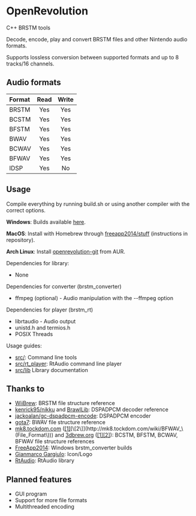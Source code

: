 # OpenRevolution
C++ BRSTM tools

Decode, encode, play and convert BRSTM files and other Nintendo audio formats.

Supports lossless conversion between supported formats and up to 8 tracks/16 channels.

## Audio formats

| Format       | Read                | Write               |
|:------------ |:-------------------:|:-------------------:|
| BRSTM        | Yes                 | Yes                 |
| BCSTM        | Yes                 | Yes                 |
| BFSTM        | Yes                 | Yes                 |
| BWAV         | Yes                 | Yes                 |
| BCWAV        | Yes                 | Yes                 |
| BFWAV        | Yes                 | Yes                 |
| IDSP         | Yes                 | No                  |

## Usage
Compile everything by running build.sh or using another compiler with the correct options.

**Windows**: Builds available [here](https://st.eol.pw/openrevolution/).

**MacOS**: Install with Homebrew through [freeapp2014/stuff](https://github.com/FreeApp2014/homebrew-stuff) (instructions in repository).

**Arch Linux**: Install [openrevolution-git](https://aur.archlinux.org/packages/openrevolution-git/) from AUR.

Dependencies for library:
- None

Dependencies for converter (brstm_converter)
- ffmpeg (optional) - Audio manipulation with the --ffmpeg option

Dependencies for player (brstm_rt)
- librtaudio - Audio output
- unistd.h and termios.h
- POSIX Threads

Usage guides:
- [src/](/src): Command line tools
- [src/rt_player](/src/rt_player): RtAudio command line player
- [src/lib](/src/lib) Library documentation

## Thanks to

- [WiiBrew](https://wiibrew.org/wiki/BRSTM_file): BRSTM file structure reference
- [kenrick95/nikku](https://github.com/kenrick95/nikku) and [BrawlLib](https://github.com/libertyernie/brawltools): DSPADPCM decoder reference
- [jackoalan/gc-dspadpcm-encode](https://github.com/jackoalan/gc-dspadpcm-encode): DSPADPCM encoder
- [gota7](https://gota7.github.io/Citric-Composer/specs/binaryWav.html): BWAV file structure reference
- [mk8.tockdom.com](http://mk8.tockdom.com/wiki/Main_Page) ([\[1\]](http://mk8.tockdom.com/wiki/BFSTM_\(File_Format\))[\[2\]](http://mk8.tockdom.com/wiki/BFWAV_\(File_Format\))) and [3dbrew.org](https://www.3dbrew.org/wiki/Main_Page) ([\[1\]](https://www.3dbrew.org/wiki/BCSTM)[\[2\]](https://www.3dbrew.org/wiki/BCWAV)): BCSTM, BFSTM, BCWAV, BFWAV file structure references
- [FreeApp2014](https://github.com/FreeApp2014): Windows brstm_converter builds
- [Gianmarco Gargiulo](https://gianmarco.ga/): Icon/Logo
- [RtAudio](https://github.com/thestk/rtaudio): RtAudio library

## Planned features

- GUI program
- Support for more file formats
- Multithreaded encoding

